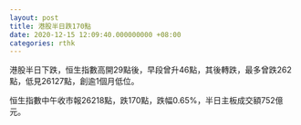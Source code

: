 ```yaml
---
layout: post
title: 港股半日跌170點
date: 2020-12-15 12:09:40.000000000 +08:00
categories: rthk
---
```


港股半日下跌，恒生指數高開29點後，早段曾升46點，其後轉跌，最多曾跌262點，低見26127點，創逾1個月低位。

恒生指數中午收市報26218點，跌170點，跌幅0.65%，半日主板成交額752億元。
